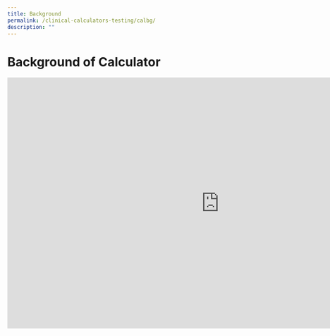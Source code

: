 ```yaml
---
title: Background
permalink: /clinical-calculators-testing/calbg/
description: ""
---
```

# Background of Calculator

<iframe allowfullscreen="true" height="569" width="960" frameborder="0" src="https://docs.google.com/presentation/d/e/2PACX-1vTYWBHgl3Ux1VK8sIU3OjIjH-_lye532FhhHlkxVDfVyQoFJILWZYZfGNmztrUVKHxOTIWFm2Hqi4X-/embed?start=false&amp;loop=false&amp;delayms=60000"></iframe>